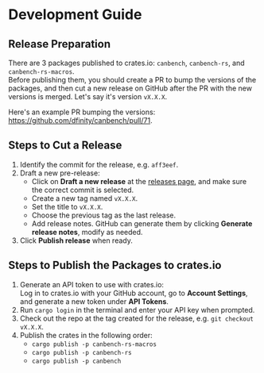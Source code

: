 # Development Guide

## Release Preparation

There are 3 packages published to crates.io: `canbench`, `canbench-rs`, and `canbench-rs-macros`.  
Before publishing them, you should create a PR to bump the versions of the packages, and then cut a new release on GitHub after the PR with the new versions is merged. Let's say it's version `vX.X.X`.

Here's an example PR bumping the versions: https://github.com/dfinity/canbench/pull/71.

## Steps to Cut a Release

1. Identify the commit for the release, e.g. `aff3eef`.
2. Draft a new pre-release:
    - Click on **Draft a new release** at the [releases page](https://github.com/dfinity/canbench/releases), and make sure the correct commit is selected.
    - Create a new tag named `vX.X.X`.
    - Set the title to `vX.X.X`.
    - Choose the previous tag as the last release.
    - Add release notes. GitHub can generate them by clicking **Generate release notes**, modify as needed.
3. Click **Publish release** when ready.

## Steps to Publish the Packages to crates.io

1. Generate an API token to use with crates.io:  
   Log in to crates.io with your GitHub account, go to **Account Settings**, and generate a new token under **API Tokens**.
2. Run `cargo login` in the terminal and enter your API key when prompted.
3. Check out the repo at the tag created for the release, e.g. `git checkout vX.X.X`.
4. Publish the crates in the following order:
   - `cargo publish -p canbench-rs-macros`
   - `cargo publish -p canbench-rs`
   - `cargo publish -p canbench`
